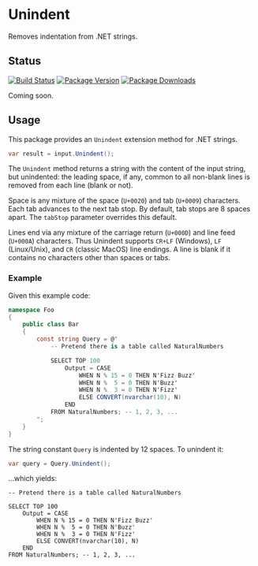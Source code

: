 # Unindent

Removes indentation from .NET strings.

## Status

[![Build Status](https://github.com/sharpjs/Unindent/workflows/Build/badge.svg)](https://github.com/sharpjs/Unindent/actions)
[![Package Version](https://img.shields.io/nuget/v/Unindent.svg)](https://www.nuget.org/packages/Unindent)
[![Package Downloads](https://img.shields.io/nuget/dt/Unindent.svg)](https://www.nuget.org/packages/Unindent)

Coming soon.

## Usage

This package provides an `Unindent` extension method for .NET strings.

```csharp
var result = input.Unindent();
```

The `Unindent` method returns a string with the content of the input string,
but unindented: the leading space, if any, common to all non-blank lines is
removed from each line (blank or not).

Space is any mixture of the space (`U+0020`) and tab (`U+0009`) characters.
Each tab advances to the next tab stop.  By default, tab stops are 8 spaces
apart.  The `tabStop` parameter overrides this default.

Lines end via any mixture of the carriage return (`U+000D`) and line feed
(`U+000A`) characters.  Thus Unindent supports `CR+LF` (Windows), `LF`
(Linux/Unix), and `CR` (classic MacOS) line endings.  A line is blank if it
contains no characters other than spaces or tabs.

### Example

Given this example code:

```csharp
namespace Foo
{
    public class Bar
    {
        const string Query = @"
            -- Pretend there is a table called NaturalNumbers

            SELECT TOP 100
                Output = CASE
                    WHEN N % 15 = 0 THEN N'Fizz Buzz'
                    WHEN N %  5 = 0 THEN N'Buzz'
                    WHEN N %  3 = 0 THEN N'Fizz'
                    ELSE CONVERT(nvarchar(10), N)
                END
            FROM NaturalNumbers; -- 1, 2, 3, ...
        ";
    }
}
```

The string constant `Query` is indented by 12 spaces.  To unindent it:

```csharp
var query = Query.Unindent();
```

...which yields:

```
-- Pretend there is a table called NaturalNumbers

SELECT TOP 100
    Output = CASE
        WHEN N % 15 = 0 THEN N'Fizz Buzz'
        WHEN N %  5 = 0 THEN N'Buzz'
        WHEN N %  3 = 0 THEN N'Fizz'
        ELSE CONVERT(nvarchar(10), N)
    END
FROM NaturalNumbers; -- 1, 2, 3, ...
```
